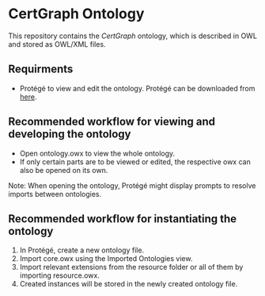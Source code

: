 # CertGraph Ontology

This repository contains the *CertGraph* ontology, which is described in OWL and stored as OWL/XML files.

## Requirments

* Protégé to view and edit the ontology. Protégé can be downloaded from [here](https://protege.stanford.edu/).

## Recommended workflow for viewing and developing the ontology

* Open ontology.owx to view the whole ontology.
* If only certain parts are to be viewed or edited, the respective owx can also be opened on its own.

Note: When opening the ontology, Protégé might display prompts to resolve imports between ontologies.

## Recommended workflow for instantiating the ontology

1. In Protégé, create a new ontology file.
2. Import core.owx using the Imported Ontologies view.
3. Import relevant extensions from the resource folder or all of them by importing resource.owx.
4. Created instances will be stored in the newly created ontology file.
